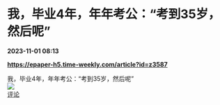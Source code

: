 # 我，毕业4年，年年考公：“考到35岁，然后呢”

**2023-11-01 08:13**

**https://epaper-h5.time-weekly.com/article?id=z3587**

我，毕业4年，年年考公：“考到35岁，然后呢”  
![](https://img3.chouti.com/CHOUTI_231101_FC21AD3ED00E407C8F875B692DE4BA19.jpg)  
[评论](https://m.chouti.com/link/40472683)